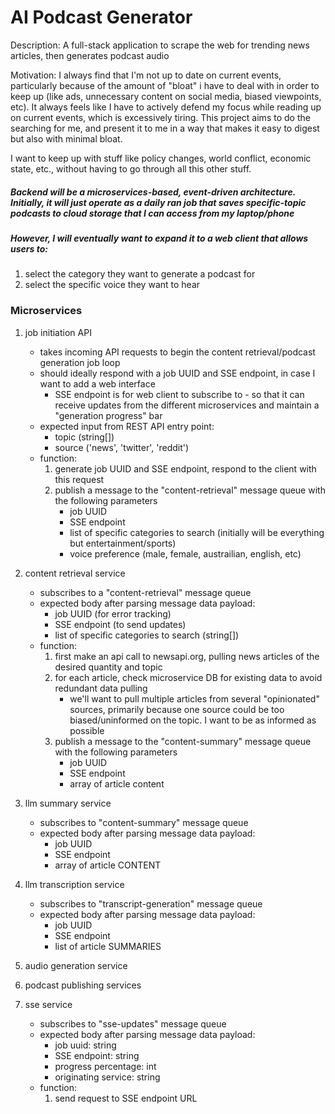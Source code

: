 # AI Podcast Generator

Description: A full-stack application to scrape the web for trending news articles, then generates podcast audio

Motivation: I always find that I'm not up to date on current events, particularly because of the amount of "bloat" i have to deal with in order to keep up (like ads, unnecessary content on social media, biased viewpoints, etc). It always feels like I have to actively defend my focus while reading up on current events, which is excessively tiring. This project aims to do the searching for me, and present it to me in a way that makes it easy to digest but also with minimal bloat.

I want to keep up with stuff like policy changes, world conflict, economic state, etc., without having to go through all this other stuff.

##### Backend will be a microservices-based, event-driven architecture. Initially, it will just operate as a daily ran job that saves specific-topic podcasts to cloud storage that I can access from my laptop/phone

##### However, I will eventually want to expand it to a web client that allows users to:
1. select the category they want to generate a podcast for
2. select the specific voice they want to hear


### Microservices
1. job initiation API
    - takes incoming API requests to begin the content retrieval/podcast generation job loop
    - should ideally respond with a job UUID and SSE endpoint, in case I want to add a web interface
        - SSE endpoint is for web client to subscribe to - so that it can receive updates from the different microservices and maintain a "generation progress" bar
    - expected input from REST API entry point: 
        - topic (string[])
        - source ('news', 'twitter', 'reddit')
    - function:
        1. generate job UUID and SSE endpoint, respond to the client with this request
        2. publish a message to the "content-retrieval" message queue with the following parameters
            - job UUID
            - SSE endpoint
            - list of specific categories to search (initially will be everything but entertainment/sports)
            - voice preference (male, female, austrailian, english, etc)

2. content retrieval service
    - subscribes to a "content-retrieval" message queue
    - expected body after parsing message data payload: 
        - job UUID (for error tracking)
        - SSE endpoint (to send updates)
        - list of specific categories to search (string[])
    - function:
        1. first make an api call to newsapi.org, pulling news articles of the desired quantity and topic
        2. for each article, check microservice DB for existing data to avoid redundant data pulling
            - we'll want to pull multiple articles from several "opinionated" sources, primarily because one source could be too biased/uninformed on the topic. I want to be as informed as possible
        3. publish a message to the "content-summary" message queue with the following parameters
            - job UUID
            - SSE endpoint
            - array of article content

3. llm summary service
    - subscribes to "content-summary" message queue
    - expected body after parsing message data payload: 
        - job UUID
        - SSE endpoint
        - array of article CONTENT

4. llm transcription service
    - subscribes to "transcript-generation" message queue
    - expected body after parsing message data payload: 
        - job UUID
        - SSE endpoint
        - list of article SUMMARIES

5. audio generation service

6. podcast publishing services

7. sse service
    - subscribes to "sse-updates" message queue
    - expected body after parsing message data payload: 
        - job uuid: string
        - SSE endpoint: string
        - progress percentage: int
        - originating service: string
    - function:
        1. send request to SSE endpoint URL
